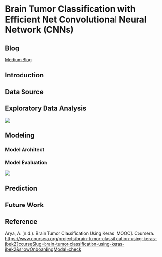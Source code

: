 # Brain Tumor Classification with Efficient Net Convolutional Neural Network (CNNs)

## Blog

[Medium Blog]()

## Introduction

## Data Source

## Exploratory Data Analysis

<img src = '../main/Data & Images/brain_mri.png' />

## Modeling

### Model Architect

### Model Evaluation

<img src = '../main/Data & Images/acc_loss_curve.png' />

## Prediction

## Future Work

## Reference

Arya, A. (n.d.). Brain Tumor Classification Using Keras [MOOC]. Coursera. https://www.coursera.org/projects/brain-tumor-classification-using-keras-jbek2?courseSlug=brain-tumor-classification-using-keras-jbek2&showOnboardingModal=check

